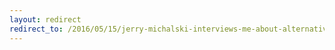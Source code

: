 ```yaml
---
layout: redirect
redirect_to: /2016/05/15/jerry-michalski-interviews-me-about-alternative-currencies-iftf-futurecast-interview
---
```

